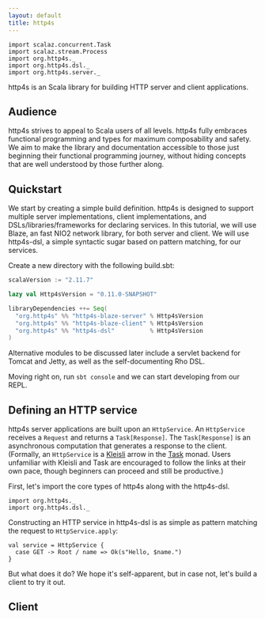 ```yaml
---
layout: default
title: http4s
---
```


```tut:invisible
import scalaz.concurrent.Task
import scalaz.stream.Process
import org.http4s._
import org.http4s.dsl._
import org.http4s.server._
```

http4s is an Scala library for building HTTP server and client
applications.

## Audience ##

http4s strives to appeal to Scala users of all levels.  http4s fully
embraces functional programming and types for maximum composability
and safety.  We aim to make the library and documentation accessible
to those just beginning their functional programming journey, without
hiding concepts that are well understood by those further along.

## Quickstart ##

We start by creating a simple build definition.  http4s is designed to
support multiple server implementations, client implementations, and
DSLs/libraries/frameworks for declaring services.  In this tutorial,
we will use Blaze, an fast NIO2 network library, for both server and
client.  We will use http4s-dsl, a simple syntactic sugar based on
pattern matching, for our services.

Create a new directory with the following build.sbt:

```scala
scalaVersion := "2.11.7"

lazy val Http4sVersion = "0.11.0-SNAPSHOT"

libraryDependencies ++= Seq(
  "org.http4s" %% "http4s-blaze-server" % Http4sVersion
  "org.http4s" %% "http4s-blaze-client" % Http4sVersion
  "org.http4s" %% "http4s-dsl"          % Http4sVersion
)
```

Alternative modules to be discussed later include a servlet backend
for Tomcat and Jetty, as well as the self-documenting Rho DSL.

Moving right on, run `sbt console` and we can start developing from
our REPL.

## Defining an HTTP service ##

http4s server applications are built upon an `HttpService`.  An
`HttpService` receives a `Request` and returns a `Task[Response]`.
The `Task[Response]` is an asynchronous computation that generates a
response to the client.  (Formally, an `HttpService` is a
[Kleisli][yokota-kleisli] arrow in the [Task][perrett-task] monad.
Users unfamiliar with Kleisli and Task are encouraged to follow the
links at their own pace, though beginners can proceed and still be
productive.)

[yokota-kleisli]: http://eed3si9n.com/learning-scalaz/Composing+monadic+functions.html
[perrett-task]: http://timperrett.com/2014/07/20/scalaz-task-the-missing-documentation

First, let's import the core types of http4s along with the
http4s-dsl.

```tut:silent
import org.http4s._
import org.http4s.dsl._
```

Constructing an HTTP service in http4s-dsl is as simple as pattern
matching the request to `HttpService.apply`:

```tut
val service = HttpService {
  case GET -> Root / name => Ok(s"Hello, $name.")
}
```

But what does it do?  We hope it's self-apparent, but in case not,
let's build a client to try it out.

## Client ##


